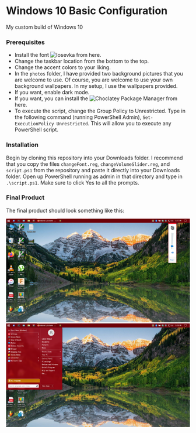 # Windows 10 Basic Configuration

My custom build of Windows 10

### Prerequisites

* Install the font ![**Iosevka**](https://github.com/be5invis/Iosevka/releases) from here.
* Change the taskbar location from the bottom to the top.
* Change the accent colors to your liking.
* In the `photos` folder, I have provided two background pictures that you are welcome to use. Of course, you are welcome to use your own background wallpapers. In my setup, I use the wallpapers provided.
* If you want, enable dark mode.
* If you want, you can install the ![**Choclatey Package Manager**](https://chocolatey.org/install) from here.
* To execute the script, change the Group Policy to Unrestricted. Type in the following command (running PowerShell Admin), `Set-ExecutionPolicy Unrestricted`. This will allow you to execute any PowerShell script.

### Installation

Begin by cloning this repository into your Downloads folder. I recommend that you copy the files `changeFont.reg`, `changeVolumeSlider.reg`, and `script.ps1` from the repository and paste it directly into your Downloads folder. Open up PowerShell running as admin in that directory and type in `.\script.ps1`. Make sure to click Yes to all the prompts.

### Final Product

The final product should look something like this:

![Screenshot 1](https://github.com/streamsniperrty/custom-windows10/blob/main/photos/windows1.png)
![Screenshot 2](https://github.com/streamsniperrty/custom-windows10/blob/main/photos/windows2.png)
